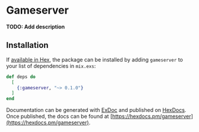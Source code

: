 # Gameserver

**TODO: Add description**

## Installation

If [available in Hex](https://hex.pm/docs/publish), the package can be installed
by adding `gameserver` to your list of dependencies in `mix.exs`:

```elixir
def deps do
  [
    {:gameserver, "~> 0.1.0"}
  ]
end
```

Documentation can be generated with [ExDoc](https://github.com/elixir-lang/ex_doc)
and published on [HexDocs](https://hexdocs.pm). Once published, the docs can
be found at [https://hexdocs.pm/gameserver](https://hexdocs.pm/gameserver).

